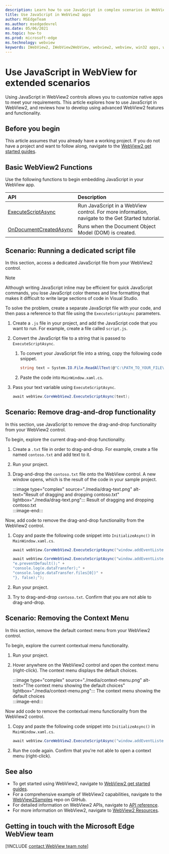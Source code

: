 ```yaml
---
description: Learn how to use JavaScript in complex scenarios in WebView2 apps
title: Use JavaScript in WebView2 apps
author: MSEdgeTeam
ms.author: msedgedevrel
ms.date: 05/06/2021
ms.topic: how-to
ms.prod: microsoft-edge
ms.technology: webview
keywords: IWebView2, IWebView2WebView, webview2, webview, win32 apps, win32, edge, ICoreWebView2, ICoreWebView2Host, browser control, edge html
---
```

# Use JavaScript in WebView for extended scenarios  

Using JavaScript in WebView2 controls allows you to customize native apps to meet your requirements.  This article explores how to use JavaScript in WebView2, and reviews how to develop using advanced WebView2 features and functionality.  

## Before you begin  

This article assumes that you already have a working project.  If you do not have a project and want to follow along, navigate to the [WebView2 get started guides][Webview2MainGetStarted].

## Basic WebView2 Functions  

Use the following functions to begin embedding JavaScript in your WebView app.  

| API  | Description  |
|:--- |:--- |  
| [ExecuteScriptAsync][Webview2ReferenceWpfMicrosoftWebExecutescriptasync] | Run JavaScript in a WebView control. For more information, navigate to the Get Started tutorial. |
| [OnDocumentCreatedAsync][Webview2ReferenceWin32Icorewebview2Addscripttoexecuteondocumentcreated] | Runs when the Document Object Model \(DOM\) is created. |
      
## Scenario:  Running a dedicated script file  

In this section, access a dedicated JavaScript file from your WebView2 control.  

> [!NOTE]
> Although writing JavaScript inline may be efficient for quick JavaScript commands, you lose JavaScript color themes and line formatting that makes it difficult to write large sections of code in Visual Studio.  

To solve the problem, create a separate JavaScript file with your code, and then pass a reference to that file using the `ExecuteScriptAsync` parameters.  

1.  Create a `.js` file in your project, and add the JavaScript code that you want to run.  For example, create a file called `script.js`.  
1.  Convert the JavaScript file to a string that is passed to `ExecuteScriptAsync`.  
    1.  To convert your JavaScript file into a string, copy the following code snippet.  
        
        ```csharp
        string text = System.IO.File.ReadAllText(@"C:\PATH_TO_YOUR_FILE\script.js");
        ```  
        
    1.  Paste the code into `MainWindow.xaml.cs`.  
1.  Pass your text variable using `ExecuteScriptAsync`.  
    
    ```csharp
    await webView.CoreWebView2.ExecuteScriptAsync(text);
    ```  
    
## Scenario:  Remove drag-and-drop functionality  

In this section, use JavaScript to remove the drag-and-drop functionality from your WebView2 control.  

To begin, explore the current drag-and-drop functionality.  

1.  Create a `.txt` file in order to drag-and-drop.  For example, create a file named `contoso.txt` and add text to it.  
1.  Run your project.  
1.  Drag-and-drop the `contoso.txt` file onto the WebView control.  A new window opens, which is the result of the code in your sample project.  
    
    :::image type="complex" source="./media/drag-text.png" alt-text="Result of dragging and dropping contoso.txt" lightbox="./media/drag-text.png":::
       Result of dragging and dropping contoso.txt  
    :::image-end:::  
    
Now, add code to remove the drag-and-drop functionality from the WebView2 control.  

1.  Copy and paste the following code snippet into `InitializeAsync()` in `MainWindow.xaml.cs`.   
    
    ```csharp   
    await webView.CoreWebView2.ExecuteScriptAsync("window.addEventListener('dragover',function(e){e.preventDefault();},false);");
    
    await webView.CoreWebView2.ExecuteScriptAsync("window.addEventListener('drop',function(e){" +
    "e.preventDefault();" +
    "console.log(e.dataTransfer);" +
    "console.log(e.dataTransfer.files[0])" +
    "}, false);");
    ```  
    
1.  Run your project.  
1.  Try to drag-and-drop `contoso.txt`.  Confirm that you are not able to drag-and-drop.  
    
## Scenario:  Removing the Context Menu  

In this section, remove the default context menu from your WebView2 control.  

To begin, explore the current contextual menu functionality.  

1.  Run your project.  
1.  Hover anywhere on the WebView2 control and open the context menu \(right-click\).  The context menu displays the default choices.  
    
    :::image type="complex" source="./media/context-menu.png" alt-text="The context menu showing the default choices" lightbox="./media/context-menu.png":::
       The context menu showing the default choices  
    :::image-end:::  
    
Now add code to remove the contextual menu functionality from the WebView2 control.  

1.  Copy and paste the following code snippet into `InitializeAsync()` in `MainWindow.xaml.cs`.    
    
    ```csharp   
    await webView.CoreWebView2.ExecuteScriptAsync("window.addEventListener('contextmenu', window => {window.preventDefault();});");
    ```  
    
1.  Run the code again.  Confirm that you're not able to open a context menu \(right-click\).  
    
## See also  

*   To get started using WebView2, navigate to [WebView2 get started guides][Webview2MainGetStarted].  
*   For a comprehensive example of WebView2 capabilities, navigate to the [WebView2Samples][GithubMicrosoftedgeWebview2samples] repo on GitHub.  
*   For detailed information on WebView2 APIs, navigate to [API reference][Webview2ApiReference].  
*   For more information on WebView2, navigate to [WebView2 Resources][Webview2MainNextSteps].  
    
## Getting in touch with the Microsoft Edge WebView team  

[!INCLUDE [contact WebView team note](../includes/contact-webview-team-note.md)]  

<!-- links -->  
[DevtoolsGuideChromiumMain]: ../index.md "Microsoft Edge Developer Tools | Microsoft Docs"  

[Webview2ApiReference]: ../webview2-api-reference.md "Microsoft Edge WebView2 API Reference | Microsoft Docs"  
[Webview2MainGetStarted]: ../index.md#get-started "Get started - Introduction to Microsoft Edge WebView2 | Microsoft Docs"  
[Webview2MainNextSteps]: ../index.md#next-steps "Next steps - Introduction to Microsoft Edge WebView2 | Microsoft Docs"  

[Webview2ReferenceWin32Icorewebview2Addscripttoexecuteondocumentcreated]: /microsoft-edge/webview2/reference/win32/icorewebview2#addscripttoexecuteondocumentcreated "AddScriptToExecuteOnDocumentCreated - 0.9.579 - interface ICoreWebView2 | Microsoft Docs"  

[Webview2ReferenceWpfMicrosoftWebExecutescriptasync]: /dotnet/api/microsoft.web.webview2.wpf.webview2.executescriptasync "WebView2.ExecuteScriptAsync(String) Method (Microsoft.Web.WebView2.Wpf) | Microsoft Docs"  

[GithubMicrosoftedgeWebview2samples]: https://github.com/MicrosoftEdge/WebView2Samples "WebView2 Samples - MicrosoftEdge/WebView2Samples | GitHub"  
